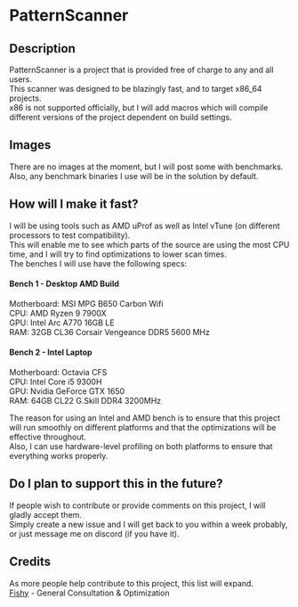 # PatternScanner
## Description
PatternScanner is a project that is provided free of charge to any and all users.\
This scanner was designed to be blazingly fast, and to target x86_64 projects.\
x86 is not supported officially, but I will add macros which will compile different versions of the project dependent on build settings.

## Images
There are no images at the moment, but I will post some with benchmarks. Also, any benchmark binaries I use will be in the solution by default.

## How will I make it fast?
I will be using tools such as AMD uProf as well as Intel vTune (on different processors to test compatibility).\
This will enable me to see which parts of the source are using the most CPU time, and I will try to find optimizations to lower scan times.\
The benches I will use have the following specs:

#### Bench 1 - Desktop AMD Build
Motherboard: MSI MPG B650 Carbon Wifi\
CPU: AMD Ryzen 9 7900X\
GPU: Intel Arc A770 16GB LE\
RAM: 32GB CL36 Corsair Vengeance DDR5 5600 MHz

#### Bench 2 - Intel Laptop
Motherboard: Octavia CFS\
CPU: Intel Core i5 9300H\
GPU: Nvidia GeForce GTX 1650\
RAM: 64GB CL22 G.Skill DDR4 3200MHz

The reason for using an Intel and AMD bench is to ensure that this project will run smoothly on different platforms and that the optimizations will be effective throughout.\
Also, I can use hardware-level profiling on both platforms to ensure that everything works properly.

## Do I plan to support this in the future?
If people wish to contribute or provide comments on this project, I will gladly accept them.\
Simply create a new issue and I will get back to you within a week probably, or just message me on discord (if you have it).

## Credits
As more people help contribute to this project, this list will expand.\
[Fishy](https://github.com/Fish-Sticks) - General Consultation & Optimization 

